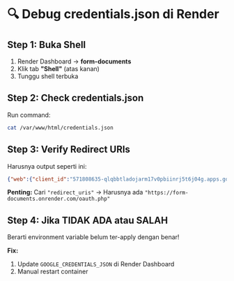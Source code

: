 # 🔍 Debug credentials.json di Render

## Step 1: Buka Shell

1. Render Dashboard → **form-documents**
2. Klik tab **"Shell"** (atas kanan)
3. Tunggu shell terbuka

## Step 2: Check credentials.json

Run command:

```bash
cat /var/www/html/credentials.json
```

## Step 3: Verify Redirect URIs

Harusnya output seperti ini:

```json
{"web":{"client_id":"571808635-qlqbbtladojarm17v0pbiinrj5t6j04g.apps.googleusercontent.com","project_id":"form-473812","auth_uri":"https://accounts.google.com/o/oauth2/auth","token_uri":"https://oauth2.googleapis.com/token","auth_provider_x509_cert_url":"https://www.googleapis.com/oauth2/v1/certs","client_secret":"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","redirect_uris":["http://localhost/form-document/oauth.php","https://form-documents.onrender.com/oauth.php"],"javascript_origins":["http://localhost","https://form-documents.onrender.com"]}}
```

**Penting:** Cari `"redirect_uris"` → Harusnya ada `"https://form-documents.onrender.com/oauth.php"`

## Step 4: Jika TIDAK ADA atau SALAH

Berarti environment variable belum ter-apply dengan benar!

**Fix:**
1. Update `GOOGLE_CREDENTIALS_JSON` di Render Dashboard
2. Manual restart container
